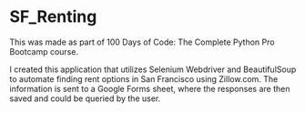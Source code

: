 # SF_Renting

This was made as part of 100 Days of Code: The Complete Python Pro Bootcamp course.

I created this application that utilizes Selenium Webdriver and BeautifulSoup to automate finding rent options in San Francisco using Zillow.com.  The information is sent to a Google Forms sheet, where the responses are then saved and could be queried by the user.
